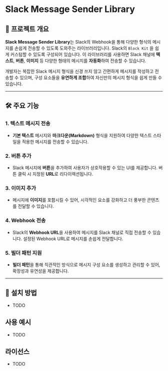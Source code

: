 # Slack Message Sender Library

## 📜 프로젝트 개요

**Slack Message Sender Library**는 Slack의 Webhook을 통해 다양한 형식의 메시지를 손쉽게 전송할 수 있도록 도와주는 라이브러리입니다.
Slack의 `Block Kit` 을 쉽게 커스텀할 수 있도록 구성되어 있습니다.
이 라이브러리를 사용하면 Slack 채널에 **텍스트**, **버튼**, **이미지** 등 다양한 형태의 메시지를 **자동화**하여 전송할 수 있습니다.

개발자는 복잡한 Slack 메시지 형식을 신경 쓰지 않고 간편하게 메시지를 작성하고 전송할 수 있으며, 구성 요소들을 **유연하게 조합**하여 자신만의 메시지 형식을 쉽게 만들 수 있습니다.

---

## 🛠️ 주요 기능

### 1. 텍스트 메시지 전송
- **기본 텍스트** 메시지와 **마크다운(Markdown)** 형식을 지원하여 다양한 텍스트 스타일을 적용한 메시지를 전송할 수 있습니다.

### 2. 버튼 추가
- Slack 메시지에 **버튼**을 추가하여 사용자가 상호작용할 수 있는 UI를 제공합니다. 버튼 클릭 시 지정된 **URL**로 리다이렉션됩니다.

### 3. 이미지 추가
- 메시지에 **이미지**를 포함시킬 수 있어, 시각적인 요소를 강화하고 더 풍부한 콘텐츠를 전달할 수 있습니다.

### 4. Webhook 전송
- Slack의 **Webhook URL**을 사용하여 메시지를 Slack 채널로 직접 전송할 수 있습니다. 설정된 Webhook URL로 메시지를 손쉽게 전달합니다.

### 5. 빌더 패턴 지원
- **빌더 패턴**을 통해 직관적인 방식으로 메시지 구성 요소를 생성하고 관리할 수 있어, 확장성과 유연성을 제공합니다.

---

## 🚀 설치 방법
- TODO
## 사용 예시

- TODO
## 라이선스

- TODO